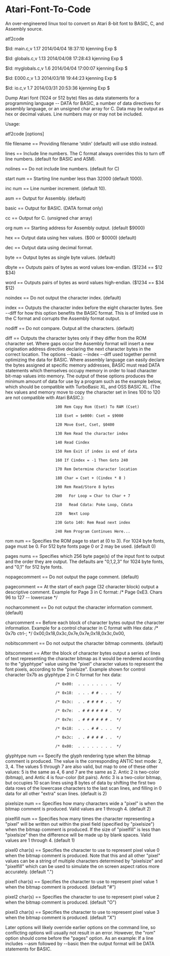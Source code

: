 # Atari-Font-To-Code
An over-engineered linux tool to convert sn Atari 8-bit font to BASIC, C, and Assembly source.

atf2code

$Id: main.c,v 1.17 2014/04/04 18:37:10 kjenning Exp $

$Id: globals.c,v 1.13 2014/04/08 17:28:43 kjenning Exp $

$Id: myglobals.c,v 1.6 2014/04/04 17:00:07 kjenning Exp $

$Id: E000.c,v 1.3 2014/03/18 19:44:23 kjenning Exp $

$Id: io.c,v 1.7 2014/03/31 20:53:36 kjenning Exp $

Dump Atari font (1024 or 512 byte) files as data statements for a programming
language -- DATA for BASIC, a number of data directives for assembly language,
or an unsigned char array for C.
Data may be output as hex or decimal values.  Line numbers may or may not be
included.

Usage:

atf2code [options]

file          filename == Providing filename 'stdin' (default) will use stdio
                          instead.

lines                  == Include line numbers. The C format always overrides
                          this to turn off line numbers. (default for BASIC
                          and ASM).

nolines                == Do not include line numbers. (default for C)

start              num == Starting line number less than 32000 (default 1000).

inc                num == Line number increment. (default 10).

asm                    == Output for Assembly. (default)

basic                  == Output for BASIC. (DATA format only)

cc                     == Output for C. (unsigned char array)

org                num == Starting address for Assembly output. (default
                          $9000)

hex                    == Output data using hex values. ($00 or $0000)
                          (default)

dec                    == Output data using decimal format.

byte                   == Output bytes as single byte values. (default)

dbyte                  == Outputs pairs of bytes as word values low-endian.
                          ($1234 == $12 $34)

word                   == Outputs pairs of bytes as word values high-endian.
                          ($1234 == $34 $12)

noindex                == Do not output the character index. (default)

index                  == Outputs the character index before the eight
                          character bytes.  See --diff for how this option
                          benefits the BASIC format.  This is of limited use
                          in the C format and corrupts the Assembly format
                          output.

nodiff                 == Do not compare. Output all the characters. (default)

diff                   == Outputs the character bytes only if they differ from
                          the ROM character set. Where gaps occur the Assembly
                          format will insert a new origination address
                          directive declaring the next character bytes in the
                          correct location. The options --basic --index --diff
                          used together permit optimizing the data for BASIC.
                          Where assembly language can easily declare the bytes
                          assigned at specific memory addresses, BASIC must
                          read DATA statements which themselves occupy memory
                          in order to load character bit-map values into
                          memory. The output of these options produces the
                          minimum amount of data for use by a program such as
                          the example below, which should be compatible with
                          TurboBasic XL, and OSS BASIC XL. (The hex values and
                          memory move to copy the character set in lines 100
                          to 120 are not compatible with Atari BASIC.):
                          
                          100 Rem Copy Rom (Eset) To RAM (Cset)
                          
                          110 Eset = $e000: Cset = $9000
                          
                          120 Move Eset, Cset, $0400
                          
                          130 Rem Read the character index
                          
                          140 Read Cindex
                          
                          150 Rem Exit if index is end of data
                          
                          160 If Cindex = -1 Then Goto 240
                          
                          170 Rem Determine character location
                          
                          180 Char = Cset + (Cindex * 8 )
                          
                          190 Rem Read/Store 8 bytes
                          
                          200   For Loop = Char to Char + 7
                          
                          210   Read Cdata: Poke Loop, Cdata
                          
                          220   Next Loop
                          
                          230 Goto 140: Rem Read next index
                          
                          240 Rem Program Continues Here...

rom                num == Specifies the ROM page to start at (0 to 3). For
                          1024 byte fonts, page must be 0. For 512 byte fonts
                          page 0 or 2 may be used. (default 0)

pages             nums == Specifies which 256 byte page(s) of the input font
                          to output and the order they are output. The
                          defaults are "0,1,2,3" for 1024 byte fonts, and
                          "0,1" for 512 byte fonts.

nopagecomment          == Do not output the page comment. (default)

pagecomment            == At the start of each page (32 character block)
                          output a descriptive comment.
                          Example for Page 3 in C format:
                          /* Page 0xE3.  Chars 96 to 127 -- lowercase */

nocharcomment          == Do not output the character information comment.
                          (default)

charcomment            == Before each block of character bytes output the
                          character information.
                          Example for a control character in C format with Hex
                          data:
                          /* 0x7b ctrl-; */
                          0x00,0x18,0x3c,0x7e,0x7e,0x18,0x3c,0x00,

nobitscomment          == Do not output the character bitmap comments.
                          (default)

bitscomment            == After the block of character bytes output a series
                          of lines of text representing the character bitmap
                          as it would be rendered according to the "glyphtype"
                          value using the "pixel" character values to
                          represent the font pixels, according to the
                          "pixelsize".
                          Example shown for control character 0x7b as
                          glyphtype 2 in C format for hex data:
                          
                          /* 0x00:  . . . . . . . .  */
                          
                          /* 0x18:  . . . # # . . .  */
                          
                          /* 0x3c:  . . # # # # . .  */
                          
                          /* 0x7e:  . # # # # # # .  */
                          
                          /* 0x7e:  . # # # # # # .  */
                          
                          /* 0x18:  . . . # # . . .  */
                          
                          /* 0x3c:  . . # # # # . .  */
                          
                          /* 0x00:  . . . . . . . .  */

glyphtype          num == Specify the glyph rendering type when the bitmap
                          comment is produced. The value is the corresponding
                          ANTIC text mode: 2, 3, 4. The values 5 through 7 are
                          also valid, but map to one of these other values: 5
                          is the same as 4, 6 and 7 are the same as 2.  Antic
                          2 is two-color (bitmap), and Antic 4 is four-color
                          (bit pairs).  Antic 3 is a two-color bitmap, but
                          occupies 10 scan lines using 8 bytes of data by
                          shifting the first two data rows of the lowercase
                          characters to the last scan lines, and filling in 0
                          data for all other "extra" scan lines. (default is
                          2)

pixelsize          num == Specifies how many characters wide a "pixel" is when
                          the bitmap comment is produced. Valid values are 1
                          through 4. (default 2)

pixelfill          num == Specifies how many times the character representing
                          a "pixel" will be written out within the pixel field
                          (specified by "pixelsize") when the bitmap comment
                          is produced.  If the size  of "pixelfill" is less
                          than "pixelsize" then the difference will be made up
                          by blank spaces. Valid values are 1 through 4.
                          (default 1)

pixel0         char(s) == Specifies the character to use to represent pixel
                          value 0 when the bitmap comment is produced. Note
                          that this and all other "pixel" values can be a
                          string of multiple characters determined by
                          "pixelsize" and "pixelfill" which can be used to
                          simulate the on screen aspect ratios more
                          accurately. (default ".")

pixel1         char(s) == Specifies the character to use to represent pixel
                          value 1 when the bitmap comment is produced.
                          (default "#")

pixel2         char(s) == Specifies the character to use to represent pixel
                          value 2 when the bitmap comment is produced.
                          (default "O")

pixel3         char(s) == Specifies the character to use to represent pixel
                          value 3 when the bitmap comment is produced.
                          (default "X")

Later options will likely override earlier options on the command line, so
conflicting options will usually not result in an error. However, the "rom"
option should come before the "pages" option. As an example: If a line
includes --asm followed by --basic then the output format will be DATA
statements for BASIC.
